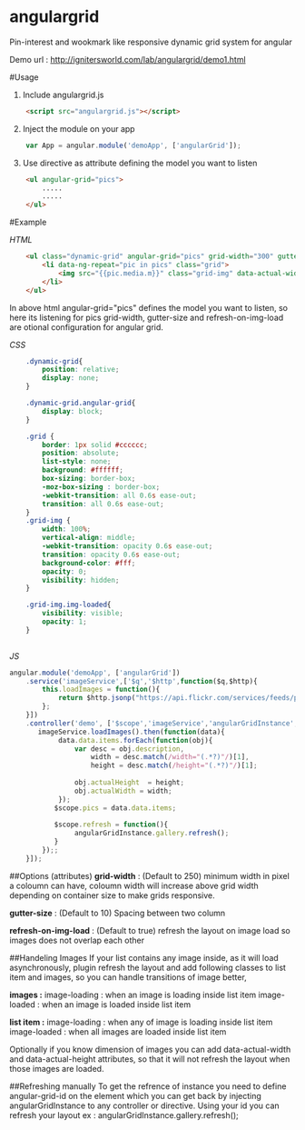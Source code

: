 angulargrid
===========

Pin-interest and wookmark like responsive dynamic grid system for angular

Demo url : http://ignitersworld.com/lab/angulargrid/demo1.html

#Usage
1. Include angulargrid.js
```html
    <script src="angulargrid.js"></script>
```

2. Inject the module on your app
```js
    var App = angular.module('demoApp', ['angularGrid']);
```

3. Use directive as attribute defining the model you want to listen
```html
    <ul angular-grid="pics">
        .....
        .....
    </ul>
```
#Example

*HTML*
```html
    <ul class="dynamic-grid" angular-grid="pics" grid-width="300" gutter-size="10" angular-grid-id="gallery" refresh-on-img-load="false" >
        <li data-ng-repeat="pic in pics" class="grid">
            <img src="{{pic.media.m}}" class="grid-img" data-actual-width = "{{pic.actualWidth}}"  data-actual-height="{{pic.actualHeight}}" />
        </li>
    </ul>
```

In above html angular-grid="pics" defines the model you want to listen, so here its listening for pics 
grid-width, gutter-size and refresh-on-img-load are otional configuration for angular grid.

*CSS*
```css    
    .dynamic-grid{
        position: relative;
        display: none;
    }

    .dynamic-grid.angular-grid{
        display: block;
    }

    .grid {
        border: 1px solid #cccccc;
        position: absolute;
        list-style: none;
        background: #ffffff;
        box-sizing: border-box;
        -moz-box-sizing : border-box;
        -webkit-transition: all 0.6s ease-out; 
        transition: all 0.6s ease-out; 
    }
    .grid-img {
        width: 100%;
        vertical-align: middle;
        -webkit-transition: opacity 0.6s ease-out;  
        transition: opacity 0.6s ease-out;
        background-color: #fff;
        opacity: 0; 
        visibility: hidden;
    }

    .grid-img.img-loaded{
        visibility: visible;
        opacity: 1;
    }
        
```

*JS*
```js
angular.module('demoApp', ['angularGrid'])
    .service('imageService',['$q','$http',function($q,$http){
        this.loadImages = function(){
            return $http.jsonp("https://api.flickr.com/services/feeds/photos_public.gne?format=json&jsoncallback=JSON_CALLBACK");
        };
    }])
    .controller('demo', ['$scope','imageService','angularGridInstance', function ($scope,imageService,angularGridInstance) {
       imageService.loadImages().then(function(data){
            data.data.items.forEach(function(obj){
                var desc = obj.description,
                    width = desc.match(/width="(.*?)"/)[1],
                    height = desc.match(/height="(.*?)"/)[1];
                
                obj.actualHeight  = height;
                obj.actualWidth = width;
            });
           $scope.pics = data.data.items;
           
           $scope.refresh = function(){
                angularGridInstance.gallery.refresh();
           }
        });;
    }]);
```

##Options (attributes)
**grid-width** : (Default to 250) minimum width in pixel a coloumn can have, coloumn width will increase above grid width depending on container size to make grids responsive.

**gutter-size** : (Default to 10) Spacing between two column

**refresh-on-img-load** : (Default to true) refresh the layout on image load so images does not overlap each other 

##Handeling Images
If your list contains any image inside, as it will load asynchronously, plugin refresh the layout and add following classes to list item and images, so you can handle transitions of image better,

**images :** 
image-loading : when an image is loading inside list item
image-loaded : when an image is loaded inside list item

**list item :**
image-loading : when any of image is loading inside list item
image-loaded : when all images are loaded inside list item

Optionally if you know dimension of images you can add data-actual-width and data-actual-height attributes, so that it will not refresh the layout when those images are loaded.

##Refreshing manually
To get the refrence of instance you need to define angular-grid-id on the element which you can get back by injecting angularGridInstance to any controller or directive. 
Using your id you can refresh your layout ex : angularGridInstance.gallery.refresh();